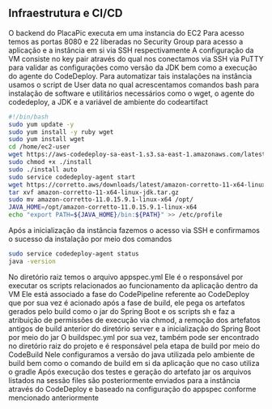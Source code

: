 ## Infraestrutura e CI/CD
O backend do PlacaPic executa em uma instancia do EC2
Para acesso temos as portas 8080 e 22 liberadas no Security Group para acesso a aplicação e a instância em si via SSH respectivamente
A configuração da VM consiste no key pair através do qual nos conectamos via SSH via PuTTY para validar as configurações como versão da JDK bem como a execução do agente do CodeDeploy. Para automatizar tais instalações na instância usamos o script de User data no qual acrescentamos comandos bash para instalação de software e utilitários necessários como o wget, o agente do codedeploy, a JDK e a variável de ambiente do codeartifact
```sh
#!/bin/bash
sudo yum update -y
sudo yum install -y ruby wget
sudo yum install wget
cd /home/ec2-user
wget https://aws-codedeploy-sa-east-1.s3.sa-east-1.amazonaws.com/latest/install
sudo chmod +x ./install
sudo ./install auto
sudo service codedeploy-agent start
wget https://corretto.aws/downloads/latest/amazon-corretto-11-x64-linux-jdk.tar.gz
tar xvf amazon-corretto-11-x64-linux-jdk.tar.gz
sudo mv amazon-corretto-11.0.15.9.1-linux-x64 /opt/
JAVA_HOME=/opt/amazon-corretto-11.0.15.9.1-linux-x64
echo "export PATH=${JAVA_HOME}/bin:${PATH}" >> /etc/profile
```
Após a inicialização da instância fazemos o acesso via SSH e confirmamos o sucesso da instalação por meio dos comandos
```sh
sudo service codedeploy-agent status
java -version
```
No diretório raiz temos o arquivo appspec.yml
Ele é o responsável por executar os scripts relacionados ao funcionamento da aplicação dentro da VM
Ele está associado a fase do CodePipeline referente ao CodeDeploy que por sua vez é acionado após a fase de build, ele pega os artefatos gerados pelo build como o jar do Spring Boot e os scripts sh e faz a atribuição de permissões de execução via chmod, a remoção dos artefatos antigos de build anterior do diretório server e a inicialização do Spring Boot por meio do jar
O buildspec.yml por sua vez, também pode ser encontrado no diretório raiz do projeto e é responsável pela etapa de build por meio do CodeBuild
Nele configuramos a versão do java utilizada pelo ambiente de build bem como o comando de build em si da aplicação que no caso utiliza o gradle
Após execução dos testes e geração do artefato jar os arquivos listados na sessão files são posteriormente enviados para a instância através do CodeDeploy e baseado na configuração do appspec conforme mencionado anteriormente
